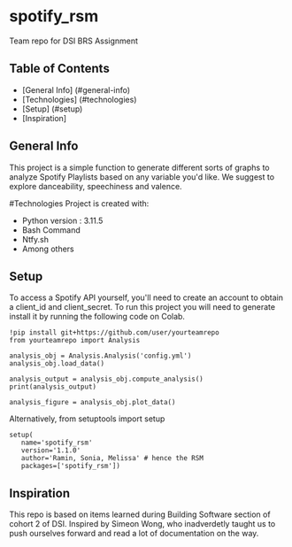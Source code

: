 # spotify_rsm
Team repo for DSI BRS Assignment
## Table of Contents
* [General Info] (#general-info)
* [Technologies] (#technologies)
* [Setup] (#setup)
* [Inspiration] 

## General Info
This project is a simple function to generate different sorts of graphs to analyze Spotify Playlists based on any variable you'd like. We suggest to explore danceability, speechiness and valence.

#Technologies
Project is created with:
* Python version : 3.11.5
* Bash Command
* Ntfy.sh
* Among others

## Setup 
To access a Spotify API yourself, you'll need to create an account to obtain a client_id and client_secret.
To run this project you will need to generate  install it by running the following code on Colab.

```
!pip install git+https://github.com/user/yourteamrepo
from yourteamrepo import Analysis

analysis_obj = Analysis.Analysis('config.yml')
analysis_obj.load_data()

analysis_output = analysis_obj.compute_analysis()
print(analysis_output)

analysis_figure = analysis_obj.plot_data()
```
Alternatively, from setuptools import setup

```
setup(
   name='spotify_rsm'
   version='1.1.0'
   author='Ramin, Sonia, Melissa' # hence the RSM
   packages=['spotify_rsm'])
```
## Inspiration
This repo is based on items learned during Building Software section of cohort 2 of DSI. 
Inspired by Simeon Wong, who inadverdetly taught us to push ourselves forward and read a lot of documentation on the way.
